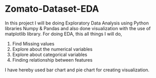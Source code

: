# Zomato-Dataset-EDA

In this project I will be doing Exploratory Data Analysis using Python libraries Numpy & Pandas and also done visualization with the use of matplotlib library.
For doing EDA, this all things I will do,

1) Find Missing values
2) Explore about the numerical variables
3) Explore about categorical variables
4) Finding relationship between features

I have hereby used bar chart and pie chart for creating visualization.

